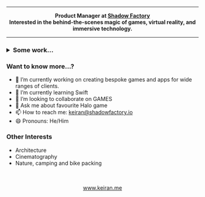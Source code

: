
---

<p align="center">
  <strong>
    Product Manager at <a href="https://www.shadowfactory.io/">Shadow Factory</a>
    <br>
    Interested in the behind-the-scenes magic of games, virtual reality, and immersive technology.
  </strong>
</p>

---

<h3>
<details>
  <summary>Some work...</summary>
  <br>
  <img src="https://i.imgur.com/wtW4Y1o.png" width="100%"><br><br>
  <img src="https://i.imgur.com/puSbu7w.jpg" width="100%"><br><br>
  <img src="https://i.imgur.com/ODoZgWy.jpg" width="100%">
</details>
</h3>

### Want to know more...?
- 🔭 I’m currently working on creating bespoke games and apps for wide ranges of clients.
- 🌱 I’m currently learning Swift
- 👯 I’m looking to collaborate on GAMES
- 💬 Ask me about favourite Halo game
- 📫 How to reach me: keiran@shadowfactory.io
- 😄 Pronouns: He/Him


### Other Interests

* Architecture
* Cinematography
* Nature, camping and bike packing

<p align="center">
    <br><br>
    <a href="https://keiran.me">www.keiran.me</a>
</p>
